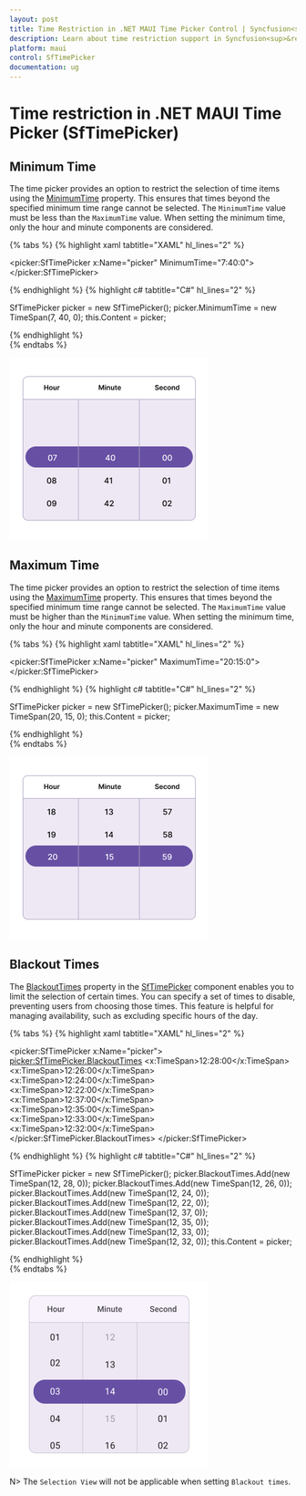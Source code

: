 ```yaml
---
layout: post
title: Time Restriction in .NET MAUI Time Picker Control | Syncfusion<sup>&reg;</sup>
description: Learn about time restriction support in Syncfusion<sup>&reg;</sup> .NET MAUI Time Picker (SfTImePicker) control and its basic features.
platform: maui
control: SfTimePicker
documentation: ug
---  
```


# Time restriction in .NET MAUI Time Picker (SfTimePicker)

## Minimum Time

The time picker provides an option to restrict the selection of time items using the [MinimumTime](https://help.syncfusion.com/cr/maui/Syncfusion.Maui.Picker.SfTimePicker.html#Syncfusion_Maui_Picker_SfTimePicker_MinimumTime) property. This ensures that times beyond the specified minimum time range cannot be selected. The `MinimumTime` value must be less than the `MaximumTime` value. When setting the minimum time, only the hour and minute components are considered.

{% tabs %}
{% highlight xaml tabtitle="XAML" hl_lines="2" %}

<picker:SfTimePicker x:Name="picker"
                     MinimumTime="7:40:0">
</picker:SfTimePicker>

{% endhighlight %}
{% highlight c# tabtitle="C#" hl_lines="2" %}

SfTimePicker picker = new SfTimePicker();
picker.MinimumTime = new TimeSpan(7, 40, 0);
this.Content = picker;

{% endhighlight %}  
{% endtabs %}

![Minimum time in .NET MAUI Time picker.](images/time-restriction/maui-timepicker-timerestriction-minimumtime.png)

## Maximum Time

The time picker provides an option to restrict the selection of time items using the [MaximumTime](https://help.syncfusion.com/cr/maui/Syncfusion.Maui.Picker.SfTimePicker.html#Syncfusion_Maui_Picker_SfTimePicker_MaximumTime) property. This ensures that times beyond the specified minimum time range cannot be selected. The `MaximumTime` value must be higher than the `MinimumTime` value. When setting the minimum time, only the hour and minute components are considered.

{% tabs %}
{% highlight xaml tabtitle="XAML" hl_lines="2" %}

<picker:SfTimePicker x:Name="picker"
                     MaximumTime="20:15:0">
</picker:SfTimePicker>

{% endhighlight %}
{% highlight c# tabtitle="C#" hl_lines="2" %}

SfTimePicker picker = new SfTimePicker();
picker.MaximumTime = new TimeSpan(20, 15, 0);
this.Content = picker;

{% endhighlight %}  
{% endtabs %}

![Maximum time in .NET MAUI Time picker.](images/time-restriction/maui-timepicker-timerestriction-maximumtime.png)

## Blackout Times

The [BlackoutTimes]() property in the [SfTimePicker](https://help.syncfusion.com/cr/maui/Syncfusion.Maui.Picker.SfTimePicker.html) component enables you to limit the selection of certain times. You can specify a set of times to disable, preventing users from choosing those times. This feature is helpful for managing availability, such as excluding specific hours of the day.

{% tabs %}
{% highlight xaml tabtitle="XAML" hl_lines="2" %}

<picker:SfTimePicker x:Name="picker">
    <picker:SfTimePicker.BlackoutTimes>
        <x:TimeSpan>12:28:00</x:TimeSpan>
        <x:TimeSpan>12:26:00</x:TimeSpan>
        <x:TimeSpan>12:24:00</x:TimeSpan>
        <x:TimeSpan>12:22:00</x:TimeSpan>
        <x:TimeSpan>12:37:00</x:TimeSpan>
        <x:TimeSpan>12:35:00</x:TimeSpan>
        <x:TimeSpan>12:33:00</x:TimeSpan>
        <x:TimeSpan>12:32:00</x:TimeSpan>
    </picker:SfTimePicker.BlackoutTimes>
</picker:SfTimePicker>

{% endhighlight %}
{% highlight c# tabtitle="C#" hl_lines="2" %}

SfTimePicker picker = new SfTimePicker();
picker.BlackoutTimes.Add(new TimeSpan(12, 28, 0));
picker.BlackoutTimes.Add(new TimeSpan(12, 26, 0));
picker.BlackoutTimes.Add(new TimeSpan(12, 24, 0));
picker.BlackoutTimes.Add(new TimeSpan(12, 22, 0));
picker.BlackoutTimes.Add(new TimeSpan(12, 37, 0));
picker.BlackoutTimes.Add(new TimeSpan(12, 35, 0));
picker.BlackoutTimes.Add(new TimeSpan(12, 33, 0));
picker.BlackoutTimes.Add(new TimeSpan(12, 32, 0));
this.Content = picker;

{% endhighlight %}  
{% endtabs %}

![Blackout times in .NET MAUI Time picker.](images/time-restriction/maui-timepicker-timerestriction-blackouttimes.png)

N> The `Selection View` will not be applicable when setting `Blackout times`.
